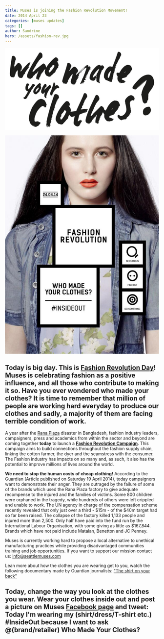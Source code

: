 ```yaml
---
title: Muses is joining the Fashion Revolution Movement!
date: 2014 April 23
categories: [muses updates]
tags: []
author: Sandrine
hero: /assets/fashion-rev.jpg
---
```

![](/assets/WMYC_black_2.png)

![](/assets/BdqE8ltCUAALcBQ.jpg)

## Today is big day. This is [Fashion Revolution Day](http://fashionrevolution.org/about/mission/)! Muses is celebrating fashion as a positive influence, and all those who contribute to making it so. Have you ever wondered who made your clothes? It is time to remember that million of people are working hard everyday to produce our clothes and sadly, a majority of them are facing terrible condition of work.

A year after the [Rana Plaza](http://www.theguardian.com/world/rana-plaza "More from the Guardian on Rana Plaza") disaster in Bangladesh, fashion industry leaders, campaigners, press and academics from within the sector and beyond are coming together **today** to launch a [**Fashion Revolution Campaign**](http://fashionrevolution.org/). This campaign aims to build connections throughout the fashion supply chain, linking the cotton farmer, the dyer and the seamstress with the consumer. The Fashion industry has impacts on so many and, as such, it also has the potential to improve millions of lives around the world.

**We need to stop the human costs of cheap clothing!** According to the Guardian (Article published on Saturday 19 April 2014), today campaigners want to demonstrate their anger. They are outraged by the failure of some of the brands which used the Rana Plaza factory to give adequate recompense to the injured and the families of victims. Some 800 children were orphaned in the tragedy, while hundreds of others were left crippled and unable to work. The UN agency in charge of the compensation scheme recently revealed that only just over a third - $15m - of the $40m target had so far been raised. The collapse of the factory killed 1,133 people and injured more than 2,500. Only half have paid into the fund run by the International Labour Organisation, with some giving as little as $167,844. Brands which have not paid include Matalan, Benetton and JC Penney.

Muses is currently working hard to propose a local alternative to unethical manufacturing practices while providing disadvantaged communities training and job opportunities. If you want to support our mission contact us: info@seattlemuses.com

Lean more about how the clothes you are wearing get to you, watch the following documentary made by Guardian journalists: ["The shirt on your back"](http://www.theguardian.com/world/ng-interactive/2014/apr/bangladesh-shirt-on-your-back)

## Today, change the way you look at the clothes you wear. Wear your clothes inside out and post a picture on Muses [Facebook page](https://www.facebook.com/SeattleMuses) and tweet: Today I'm wearing my (shirt/dress/T-shirt etc.) #InsideOut because I want to ask @(brand/retailer) Who Made Your Clothes?
